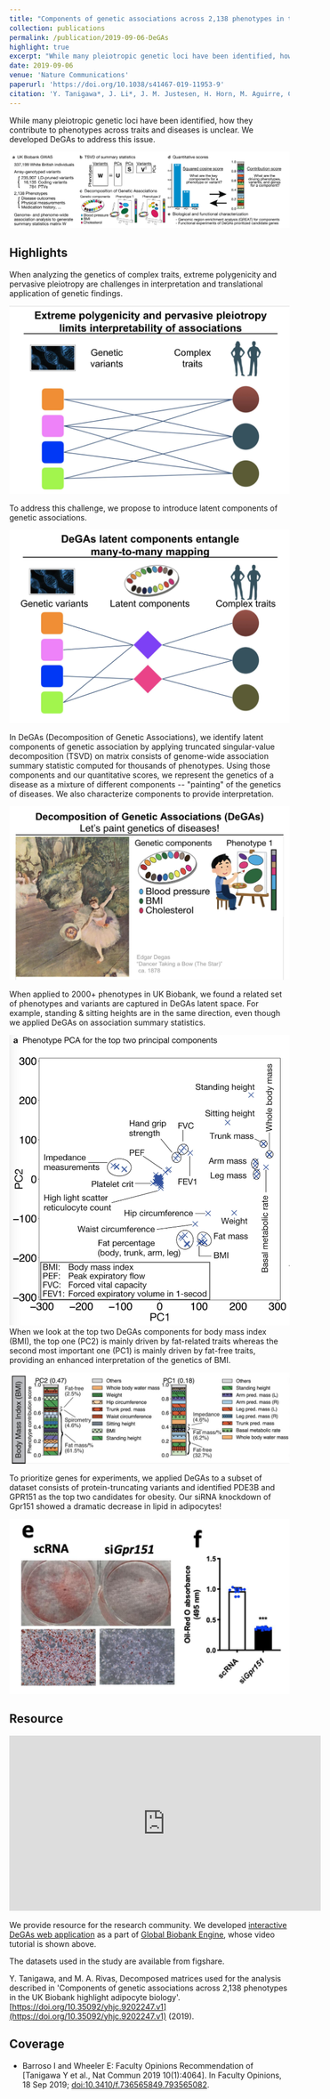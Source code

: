 ```yaml
---
title: "Components of genetic associations across 2,138 phenotypes in the UK Biobank highlight adipocyte biology"
collection: publications
permalink: /publication/2019-09-06-DeGAs
highlight: true
excerpt: "While many pleiotropic genetic loci have been identified, how they contribute to phenotypes across traits and diseases is unclear. Here, the authors propose decomposition of genetic associations (DeGAs), which uses singular value decomposition, to characterize the underlying latent structure of genetic associations of 2,138 phenotypes.<br/><img src='/files/2019/DeGAs-Fig1.png'>"
date: 2019-09-06
venue: 'Nature Communications'
paperurl: 'https://doi.org/10.1038/s41467-019-11953-9'
citation: 'Y. Tanigawa*, J. Li*, J. M. Justesen, H. Horn, M. Aguirre, C. DeBoever, C. Chang, B. Narasimhan, K. Lage, T. Hastie, C. Y. Park, G. Bejerano, E. Ingelsson, M. A. Rivas, Components of genetic associations across 2,138 phenotypes in the UK Biobank highlight adipocyte biology. Nat Commun. 10, 1-14 (2019).'
---
```


While many pleiotropic genetic loci have been identified, how they contribute to phenotypes across traits and diseases is unclear. We developed DeGAs to address this issue.

![DeGAs paper figure 1](/files/2019/DeGAs-Fig1.png)

## Highlights

When analyzing the genetics of complex traits, extreme polygenicity and pervasive pleiotropy are challenges in interpretation and translational application of genetic findings.

![DeGAs highlights 1](/files/2019/DeGAs-summary1.jpg)

To address this challenge, we propose to introduce latent components of genetic associations.

![DeGAs highlights 2](/files/2019/DeGAs-summary2.jpg)

In DeGAs (Decomposition of Genetic Associations), we identify latent components of genetic association by applying truncated singular-value decomposition (TSVD) on matrix consists of genome-wide association summary statistic computed for thousands of phenotypes. Using those components and our quantitative scores, we represent the genetics of a disease as a mixture of different components -- "painting" of the genetics of diseases. We also characterize components to provide interpretation.

![DeGAs highlights 3](/files/2019/DeGAs-summary3.jpg)

When applied to 2000+ phenotypes in UK Biobank, we found a related set of phenotypes and variants are captured in DeGAs latent space. For example, standing & sitting heights are in the same direction, even though we applied DeGAs on association summary statistics.

![DeGAs highlights 4](/files/2019/DeGAs-summary4.jpg)
When we look at the top two DeGAs components for body mass index (BMI), the top one (PC2) is mainly driven by fat-related traits whereas the second most important one (PC1) is mainly driven by fat-free traits, providing an enhanced interpretation of the genetics of BMI.

![DeGAs highlights 5](/files/2019/DeGAs-summary5.jpg)

To prioritize genes for experiments, we applied DeGAs to a subset of dataset consists of protein-truncating variants and identified PDE3B and GPR151 as the top two candidates for obesity. Our siRNA knockdown of Gpr151 showed a dramatic decrease in lipid in adipocytes!

![DeGAs highlights 6](/files/2019/DeGAs-summary6.jpg)

## Resource

<iframe width="560" height="315" src="https://www.youtube.com/embed/vI89vgU4oSE" frameborder="0" allow="accelerometer; autoplay; encrypted-media; gyroscope; picture-in-picture" allowfullscreen></iframe>

We provide resource for the research community. We developed [interactive DeGAs web application](https://gbe.stanford.edu/degas) as a part of [Global Biobank Engine](https://gbe.stanford.edu/), whose video tutorial is shown above.

The datasets used in the study are available from figshare.

Y. Tanigawa, and M. A. Rivas, Decomposed matrices used for the analysis described in 'Components of genetic associations across 2,138 phenotypes in the UK Biobank highlight adipocyte biology'. [https://doi.org/10.35092/yhjc.9202247.v1](https://doi.org/10.35092/yhjc.9202247.v1) (2019).

## Coverage

- Barroso I and Wheeler E: Faculty Opinions Recommendation of [Tanigawa Y et al., Nat Commun 2019 10(1):4064]. In Faculty Opinions, 18 Sep 2019; [doi:10.3410/f.736565849.793565082](https://doi.org/10.3410/f.736565849.793565082).
